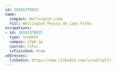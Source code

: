 ```yaml
---
id: 20181370022
name:
  compact: Wellington Lima
  full: Wellington Pessoa de Lima Filho
occupations:
- id: 20181370022
  type: student
  campus: ifpb-jp
  course: cstsi
  isFinished: true
addresses:
  linkedin: https://www.linkedin.com/in/wellplf/
---
```

